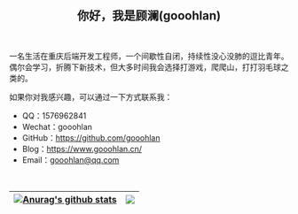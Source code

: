 <p align="center">
  <h2 align="center"> 你好，我是顾澜(gooohlan)</h1>
</p>

<br>

一名生活在重庆后端开发工程师，一个间歇性自闭，持续性没心没肺的逗比青年。偶尔会学习，折腾下新技术，但大多时间我会选择打游戏，爬爬山，打打羽毛球之类的。

如果你对我感兴趣，可以通过一下方式联系我：
* QQ：1576962841
* Wechat：gooohlan
* GitHub：https://github.com/gooohlan
* Blog：https://www.gooohlan.cn/
* Email：gooohlan@qq.com

<br>

| <a href="https://github.com/anuraghazra/github-readme-stats"><img align="center" src="https://github-readme-stats.vercel.app/api?username=gooohlan&show_icons=true&include_all_commits=true&theme=synthwave&hide_border=true&include_all_commits=true&locale=cn&count_private=true" alt="Anurag's github stats" /></a> | <a href="https://github.com/anuraghazra/github-readme-stats"><img align="center" src="https://github-readme-stats.vercel.app/api/top-langs/?username=gooohlan&layout=compact&theme=synthwave&hide_border=true&locale=cn&count_private=true" /></a> |
| ------------- | ------------- |
